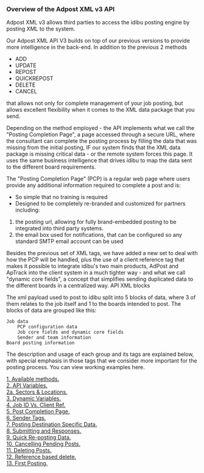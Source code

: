 ### **Overview of the Adpost XML v3 API**

Adpost XML v3 allows third parties to access the idibu posting engine by posting XML to the system.

Our Adpost XML API V3 builds on top of our previous versions to provide more intelligence in the back-end. In addition to the previous 2 methods

- ADD
- UPDATE
- REPOST
- QUICKREPOST
- DELETE
- CANCEL

that allows not only for complete management of your job posting, but allows excellent flexibility when it comes to the XML data package that you send.

Depending on the method employed - the API implements what we call the "Posting Completion Page", a page accessed through a secure URL, where the consultant can complete the posting process by filling the data that was missing from the initial posting, IF our system finds that the XML data package is missing critical data - or the remote system forces this page. It uses the same business intelligence that drives idibu to map the data sent to the different board requirements.

The "Posting Completion Page" (PCP) is a regular web page where users provide any additional information required to complete a post and is:

- So simple that no training is required
- Designed to be completely re-branded and customized for partners including:
1. the posting url, allowing for fully brand-embedded posting to be integrated into third party systems.
2. the email box used for notifications, that can be configured so any standard SMTP email account can be used

Besides the previous set of XML tags, we have added a new set to deal with how the PCP will be handled, plus the use of a client reference tag that makes it possible to integrate idibu's two main products, AdPost and ApTrack into the client system in a much tighter way - and what we call "dynamic core fields", a concept that simplifies sending duplicated data to the different boards in a centralized way.
API XML blocks

The xml payload used to post to idibu split into 5 blocks of data, where 3 of them relates to the job itself and 1 to the boards intended to post. The blocks of data are grouped like this:

    Job data
        PCP configuration data
        Job core fields and dynamic core fields
        Sender and team information
    Board posting information

The description and usage of each group and its tags are explained below, with special emphasis in those tags that we consider more important for the posting process. You can view working examples here.

<a href="https://github.com/oneworldmarket/idibu-api/blob/master/api-v3/methods.md">1. Available methods.</a><br>
<a href="https://github.com/oneworldmarket/idibu-api/blob/master/api-v3/vars.md">2. API Variables.</a><br>
<a href="https://github.com/oneworldmarket/idibu-api/blob/master/api-v3/Sector-and-locations.md">2a. Sectors & Locations.</a><br>
<a href="https://github.com/oneworldmarket/idibu-api/blob/master/api-v3/dyn-vars.md">3. Dynamic Variables.</a><br>
<a href="https://github.com/oneworldmarket/idibu-api/blob/master/api-v3/jobidvsjobref.md">4. Job ID Vs. Client Ref.</a><br>
<a href="https://github.com/oneworldmarket/idibu-api/blob/master/api-v3/pcp.md">5. Post Completion Page.</a><br>
<a href="https://github.com/oneworldmarket/idibu-api/blob/master/api-v3/sender-tags.md">6. Sender Tags.</a><br>
<a href="https://github.com/oneworldmarket/idibu-api/blob/master/api-v3/spec-data.md">7. Posting Destination Specific Data.</a><br>
<a href="https://github.com/oneworldmarket/idibu-api/blob/master/api-v3/sub-and-resp.md">8. Submitting and Responses.</a><br>
<a href="https://github.com/oneworldmarket/idibu-api/blob/master/api-v3/quick-rep-job.md">9. Quick Re-posting Data.</a><br>
<a href="https://github.com/oneworldmarket/idibu-api/blob/master/api-v3/canceling-pend-posts.md">10. Cancelling Pending Posts.</a><br>
<a href="https://github.com/oneworldmarket/idibu-api/blob/master/api-v3/delet-jobs.md">11. Deleting Posts.</a><br>
<a href="https://github.com/oneworldmarket/idibu-api/blob/master/api-v3/ref-based-delete.md">12. Reference based delete.</a><br>
<a href="https://github.com/oneworldmarket/idibu-api/blob/master/api-v3/first-test-posting.md">13. First Posting.</a><br>
